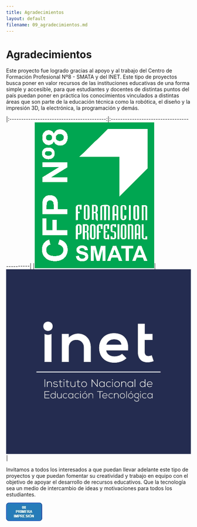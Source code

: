 ```yaml
---
title: Agradecimientos
layout: default
filename: 09_agradecimientos.md
--- 
```

# Agradecimientos
Este proyecto fue logrado gracias al apoyo y al trabajo del Centro de Formación Profesional Nº8 - SMATA y del INET. Este tipo de proyectos busca poner en valor recursos de las instituciones educativas de una forma simple y accesible, para que estudiantes y docentes de distintas puntos del país puedan poner en práctica los conocimientos vinculados a distintas áreas que son parte de la educación técnica como la robótica, el diseño y la impresión 3D, la electrónica, la programación y demás.

|:-----------------------------------------:|:-------------------------------------------|
|![logo_cfp8](./assets/img/logo_cfp8.png)|![logo_inet](./assets/img/logo_inet.jpg)|



Invitamos a todos los interesados a que puedan llevar adelante este tipo de proyectos y que puedan fomentar su creatividad y trabajo en equipo con el objetivo de apoyar el desarrollo de recursos educativos. Que la tecnología sea un medio de intercambio de ideas y motivaciones para todos los estudiantes.

[![Primera impresión](./assets/img/boton8.jpg)](./08_primera_impresion.html)